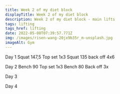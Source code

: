 ```yaml
---
title: Week 2 of my diet block
displayTitle: Week 2 of my diet block
description: Week 2 of my diet block - main lifts
tags: lifting
tags_href: lifting
date: 2022-05-08T07:39:57.771Z
img: /images/risen-wang-20jx9b35r_m-unsplash.jpg
imageAlt: Gym
---
```

Day 1
Squat 147,5 Top set 1x3
Squat 135 back off 4x6

Day 2
Bench 90 Top set 1x3
Bench 80 Back off 3x

Day 3

Day 4